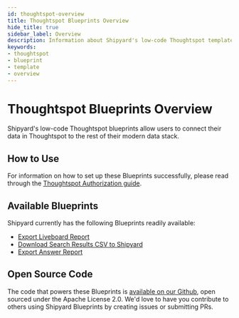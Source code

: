 ```yaml
---
id: thoughtspot-overview
title: Thoughtspot Blueprints Overview
hide_title: true
sidebar_label: Overview
description: Information about Shipyard's low-code Thoughtspot templates.
keywords:
- thoughtspot
- blueprint
- template
- overview
---
```


# Thoughtspot Blueprints Overview

Shipyard's low-code Thoughtspot blueprints allow users to connect their data in Thoughtspot to the rest of their modern data stack.


## How to Use
For information on how to set up these Blueprints successfully, please read through the [Thoughtspot Authorization guide](thoughtspot-authorization.md).


## Available Blueprints
Shipyard currently has the following Blueprints readily available: 
- [Export Liveboard Report](thoughtspot-export-liveboard-report.md)
- [Download Search Results  CSV to Shipyard](thoughtspot-download-search-results-to-csv.md)
- [Export Answer Report](thoughtspot-export-answer-report.md)

## Open Source Code
The code that powers these Blueprints is [available on our Github](https://www.shipyardapp.com/docs/blueprint-library/thoughtspot/thoughtspot-overview/), open sourced under the Apache License 2.0. We'd love to have you contribute to others using Shipyard Blueprints by creating issues or submitting PRs.
